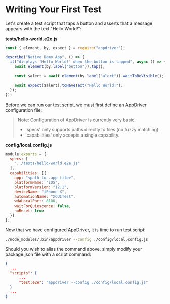 # Writing Your First Test

Let's create a test script that taps a button and asserts that a message appears with the text "Hello World!":

**tests/hello-world.e2e.js**
```javascript
const { element, by, expect } = require("appdriver");

describe("Native Demo App", () => {
  it("displays 'Hello World!' when the button is tapped", async () => {
    await element(by.label("button")).tap();
    
    const $alert = await element(by.label("alert")).waitToBeVisible();
    
    await expect($alert).toHaveText("Hello World!");
  });
});
```

Before we can run our test script, we must first define an AppDriver configuration file:

> Note: Configuration of AppDriver is currently very basic.
> - 'specs' only supports paths directly to files (no fuzzy matching).
> - 'capabilities' only accepts a single capability. 

**config/local.config.js**
```javascript
module.exports = {
  specs: [
    "../tests/hello-world.e2e.js"
  ],
  capabilities: [{
    app: "<path to .app file>",
    platformName: "iOS",
    platformVersion: "12.1",
    deviceName: "iPhone X",
    automationName: "XCUITest",
    wdaLocalPort: 8100,
    waitForQuiescence: false,
    noReset: true
  }]
};
```

Now that we have configured AppDriver, it is time to run test script:

```bash
./node_modules/.bin/appdriver --config ./config/local.config.js
```

Should you wish to alias the command above, simply modify your package.json file with a script command:

```json
{
  ...
  "scripts": {
      ...
      "test:e2e": "appdriver --config ./config/local.config.js"
  }
  ...
}
```